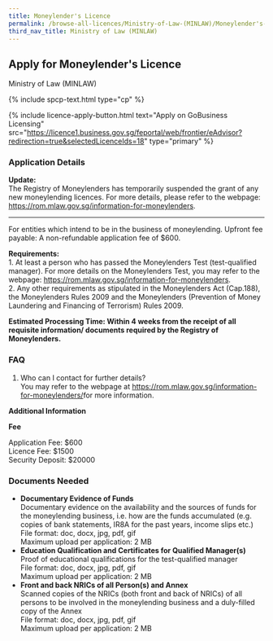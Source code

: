 ```yaml
---
title: Moneylender's Licence
permalink: /browse-all-licences/Ministry-of-Law-(MINLAW)/Moneylender's-Licence
third_nav_title: Ministry of Law (MINLAW)
---
```


## Apply for Moneylender's Licence

Ministry of Law (MINLAW)

{% include spcp-text.html type="cp" %}

{% include licence-apply-button.html text="Apply on GoBusiness Licensing" src="https://licence1.business.gov.sg/feportal/web/frontier/eAdvisor?redirection=true&selectedLicenceIds=18" type="primary" %}

<H3>Application Details</H3>

<p><strong>Update:</strong><br>
The Registry of Moneylenders has temporarily suspended the grant of any new moneylending licences. For more details, please refer to the webpage: <a href="https://rom.mlaw.gov.sg/information-for-moneylenders" target="_blank" rel="noopener">https://rom.mlaw.gov.sg/information-for-moneylenders</a>.</p>
 <hr>
 For entities which intend to be in the business of moneylending. Upfront fee payable: A non-refundable application fee of $600.<br>
 <p><strong>Requirements:</strong><br>
 1. At least a person who has passed the Moneylenders Test (test-qualified manager). For more details on the Moneylenders Test, you may refer to the webpage: <a href="https://rom.mlaw.gov.sg/information-for-moneylenders" target="_blank" rel="noopener">https://rom.mlaw.gov.sg/information-for-moneylenders</a>.<br>
 2. Any other requirements as stipulated in the Moneylenders Act (Cap.188), the Moneylenders Rules 2009 and the Moneylenders (Prevention of Money Laundering and Financing of Terrorism) Rules 2009.</p>
 <p><strong>Estimated Processing Time: Within 4 weeks from the receipt of all requisite information/ documents required by the Registry of Moneylenders.</strong></p>
 <p><H3>FAQ</H3></p>
 <ol>
 <li>Who can I contact for further details?<br>
 You may refer to the webpage at <a href="https://rom.mlaw.gov.sg/information-for-moneylenders/" target="_blank" rel="noopener">https://rom.mlaw.gov.sg/information-for-moneylenders/</a>for more information.</li>
 </ol>

<strong>Additional Information</strong>

<p><strong>Fee</strong></p>
 <p>Application Fee: $600<br>
 Licence Fee: $1500<br>
 Security Deposit: $20000</p>

<H3>Documents Needed</H3>

<ul>
 <li><strong>Documentary Evidence of Funds</strong><br>
 Documentary evidence on the availability and the sources of funds for the moneylending business, i.e. how are the funds accumulated (e.g. copies of bank statements, IR8A for the past years, income slips etc.)<br>
 File format: doc, docx, jpg, pdf, gif<br>
 Maximum upload per application: 2 MB</li>
 <li><strong>Education Qualification and Certificates for Qualified Manager(s)</strong><br>
 Proof of educational qualifications for the test-qualified manager<br>
 File format: doc, docx, jpg, pdf, gif<br>
 Maximum upload per application: 2 MB</li>
 <li><strong>Front and back NRICs of all Person(s) and Annex</strong><br>
 Scanned copies of the NRICs (both front and back of NRICs) of all persons to be involved in the moneylending business and a duly-filled copy of the Annex<br>
 File format: doc, docx, jpg, pdf, gif<br>
 Maximum upload per application: 2 MB</li>
  </ul>


